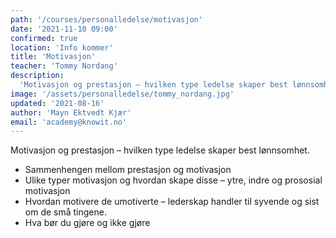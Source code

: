```yaml
---
path: '/courses/personalledelse/motivasjon'
date: '2021-11-10 09:00'
confirmed: true
location: 'Info kommer'
title: 'Motivasjon'
teacher: 'Tommy Nordang'
description:
  'Motivasjon og prestasjon – hvilken type ledelse skaper best lønnsomhet.'
image: '/assets/personalledelse/tommy_nordang.jpg'
updated: '2021-08-16'
author: 'Mayn Ektvedt Kjær'
email: 'academy@knowit.no'
---
```


Motivasjon og prestasjon – hvilken type ledelse skaper best lønnsomhet.

- Sammenhengen mellom prestasjon og motivasjon
- Ulike typer motivasjon og hvordan skape disse – ytre, indre og prososial
  motivasjon
- Hvordan motivere de umotiverte – lederskap handler til syvende og sist om de
  små tingene.
- Hva bør du gjøre og ikke gjøre
